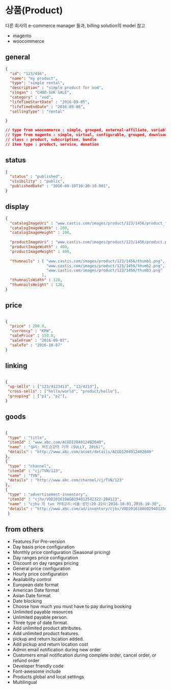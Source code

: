 
# 상품(Product)

다른 회사의 e-commerce manager 들과, billing solution의  model 참고
 - magento
 - woocommerce

## general

``` json
{
  "id": "123/456",
  "name": "my product",
  "type": "simple rental",
  "description" : "simple product for vod",
  "slogan" : "CHOO-SUK SALE",
  "category" : "vod",
  "lifeTimeStartDate" : "2016-09-05",
  "lifeTimeEndDate" : "2016-09-06",
  "sellingType" : "rental"
  
}

// type from woocommerce : simple, grouped, external-affiliate, variable, simple rental
// type from magento : simple, virtual, configurable, grouped, downloadable, bundle, giftcard
// class : product, subscription, bundle
// item type : product, service, donation

```
## status
``` json
{
  "status" : "published",
  "visibility" : "public",
  "publishedDate" : "2016-09-10T10:20:10.001",
}

```

## display

``` json
{
  "catalogImageUri" : "www.castis.com/images/product/123/1456/product_for_catalog.png",
  "catalogImageWidth" : 200,
  "catalogImageHeight" : 200,
  
  "productImageUri" : "www.castis.com/images/product/123/1456/product.png",
  "productImageWidth" : 400,
  "productImageHeight" : 400,
  
  "thumnails" : [ "www.castis.com/images/product/123/1456/thumb1.png",
                  "www.castis.com/images/product/123/1456/thumb2.png",
                  "www.castis.com/images/product/123/1456/thumb3.png"
                ],
  "thumnailsWidth" : 120,
  "thumnailsHeight" : 120,                
}
```

## price

``` json

{
  "price" : 200.0,
  "currency" : "KRW",
  "salePrice" : 150.0,
  "saleFrom" : "2016-09-07",
  "saleTo" : "2016-10-07"
}

```

## linking

``` json

{
 "up-sells" : ["123/4123413", "13/4213"], 
 "cross-sells" : ["hello/world", "product/hello"],
 "grouping" : ["p1", "p2"],
}
```

## goods

``` json

{
 "type" : "title",
 "itemId" : "www.abc.com/ACGD1204912402040",
 "name" : "설리: 허드슨강의 기적 (SULLY, 2016)",
 "details" : "http://www.abc.com/asset/details/ACGD1204912402040"
},
{
 "type" : "channel",
 "itemId" : "cj/TVN/123",
 "name" : "TVN",
 "details" : "http://www.abc.com/channel/cj/TVN/123"
},
{
 "type" : "advertisement-inventory",
 "itemId" : "cjhv/VOD201610AG0294012542322-204123",
 "name" : "cjhv 의 tvn 카테고리:서울:성인:20-22시:2016-10-01,2016-10-30",
 "details" : "http://www.abc.com/ad/inventory/cjhv/VOD201610AG0294012542322-204123"
 }

```




## from others 

* Features For Pro-version
* Day basis price configuration
* Monthly price configuration (Seasonal pricing)
* Day ranges price configuration
* Discount on day ranges pricing
* General price configuration
* Hourly price configuration
* Availability control
* European date format
* American Date format
* Asian Date format 
* Date blocking
* Choose how much you must have to pay during booking
* Unlimited payable resources
* Unlimited payable person.
* Three type of date format.
* Add unlimited product attributes.
* Add unlimited product features.
* pickup and return location added.
* Add pickup and return location cost
* Admin email notification during new order
* Customers email notification during complete order, cancel order, or refund order
* Developer friendly code
* Font-awesome include 
* Products global and local settings 
* Multilingual

